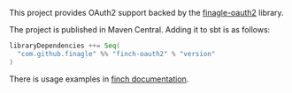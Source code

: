 
This project provides OAuth2 support backed by the [finagle-oauth2][finagle-oauth2] library.

The project is published in Maven Central. Adding it to sbt is as follows:
```scala
libraryDependencies ++= Seq(
  "com.github.finagle" %% "finch-oauth2" % "version"
)
```

There is usage examples in [finch documentation](finch-oauth-cookbook).

[finagle-oauth2]: https://github.com/finagle/finagle-oauth2
[finch-oauth-cookbook]: http://finagle.github.io/finch/cookbook.html#oauth2